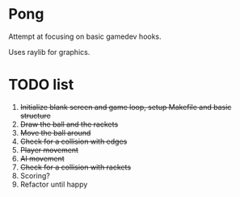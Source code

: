 # Pong
Attempt at focusing on basic gamedev hooks.

Uses raylib for graphics.

# TODO list
1. ~~Initialize blank screen and game loop, setup Makefile and basic structure~~
2. ~~Draw the ball and the rackets~~
3. ~~Move the ball around~~
4. ~~Check for a collision with edges~~
5. ~~Player movement~~
6. ~~AI movement~~
7. ~~Check for a collision with rackets~~
8. Scoring?
9. Refactor until happy
